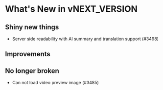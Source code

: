 # What's New in vNEXT_VERSION

## Shiny new things

- Server side readability with AI summary and translation support (#3498)

## Improvements

## No longer broken

- Can not load video preview image (#3485)
